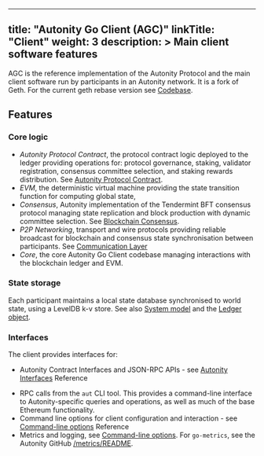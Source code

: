 
---
title: "Autonity Go Client (AGC)"
linkTitle: "Client"
weight: 3
description: >
  Main client software features
---

AGC is the reference implementation of the Autonity Protocol and the main client software run by participants in an Autonity network. It is a fork of Geth. For the current geth rebase version see [Codebase](/reference/codebase/).

## Features

### Core logic

- _Autonity Protocol Contract_, the protocol contract logic deployed to the ledger providing operations for: protocol governance, staking, validator registration, consensus committee selection, and staking rewards distribution. See [Autonity Protocol Contract](/concepts/architecture/#autonity-protocol-contract).
- _EVM_, the deterministic virtual machine providing the state transition function for computing global state,
- _Consensus_, Autonity implementation of the  Tendermint BFT consensus protocol managing state replication and block production with dynamic committee selection. See [Blockchain Consensus](/concepts/architecture/#blockchain-consensus).
- _P2P Networking_, transport and wire protocols providing reliable broadcast for blockchain and consensus state synchronisation between participants. See [Communication Layer](/concepts/architecture/#communication-layer)
- _Core_, the core Autonity Go Client codebase managing interactions with the blockchain ledger and EVM.


### State storage
Each participant maintains a local state database synchronised to world state, using a LevelDB k-v store. See also [System model](/concepts/system-model/) and the [Ledger object](/concepts/system-model/#the-ledger-object). 

### Interfaces
The client provides interfaces for:

- Autonity Contract Interfaces and JSON-RPC APIs - see [Autonity Interfaces](/reference/api/) Reference
<!-- - RPC calls from a JavaScript runtime environment - see [Autonity NodeJS Console](/reference/cli/#autonity-nodejs-console) Reference -->
- RPC calls from the `aut` CLI tool. This provides a command-line interface to Autonity-specific queries and operations, as well as much of the base Ethereum functionality.
- Command line options for client configuration and interaction - see [Command-line options](/reference/cli/#command-line-options) Reference
- Metrics and logging, see [Command-line options](/reference/cli/#command-line-options). For `go-metrics`, see the Autonity GitHub [/metrics/README](https://github.com/autonity/autonity/blob/master/metrics/README.md).
